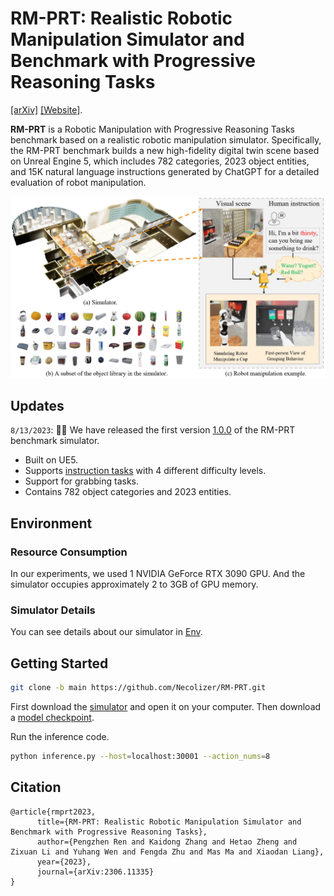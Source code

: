 # RM-PRT: Realistic Robotic Manipulation Simulator and Benchmark with Progressive Reasoning Tasks
[[arXiv]](https://arxiv.org/abs/2306.11335) [[Website]](https://necolizer.github.io/RM-PRT/).

**RM-PRT** is a Robotic Manipulation with Progressive Reasoning Tasks benchmark based on a realistic robotic manipulation simulator. Specifically, the RM-PRT benchmark builds a new high-fidelity digital twin scene based on Unreal Engine 5, which includes 782 categories, 2023 object entities, and 15K natural language instructions generated by ChatGPT for a detailed evaluation of robot manipulation.

![Simulator](./imgs/Simulator.jpg)

## Updates
`8/13/2023`: 🚀🚀 We have released the first version [1.0.0](https://github.com/Necolizer/RM-PRT/releases/tag/v1.0.0) of the RM-PRT benchmark simulator.
   - Built on UE5.
   - Supports [instruction tasks](https://github.com/Necolizer/RM-PRT/blob/main/Env/README.md#tasks) with 4 different difficulty levels.
   - Support for grabbing tasks.
   - Contains 782 object categories and 2023 entities.


## Environment
### Resource Consumption
In our experiments, we used 1 NVIDIA GeForce RTX 3090 GPU. And the simulator occupies approximately 2 to 3GB of GPU memory.
### Simulator Details
You can see details about our simulator in [Env](https://github.com/Necolizer/RM-PRT/blob/main/Env/README.md).
## Getting Started

```bash
git clone -b main https://github.com/Necolizer/RM-PRT.git
```

First download the [simulator](https://drive.google.com/drive/folders/1jLXAU9eHE6rcpLtohepGlb654mUbA4KR?usp=sharing) and open it on your computer. Then download a [model checkpoint](https://drive.google.com/file/d/1shH1DV6_rrq7hS6Zn0LrfT7LXbDQt3Us/view?usp=drive_link).

Run the inference code.
```bash
python inference.py --host=localhost:30001 --action_nums=8
```

## Citation
```
@article{rmprt2023,
      title={RM-PRT: Realistic Robotic Manipulation Simulator and Benchmark with Progressive Reasoning Tasks}, 
      author={Pengzhen Ren and Kaidong Zhang and Hetao Zheng and Zixuan Li and Yuhang Wen and Fengda Zhu and Mas Ma and Xiaodan Liang},
      year={2023},
      journal={arXiv:2306.11335}
}
```
